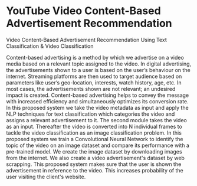 # YouTube Video Content-Based Advertisement Recommendation
Video Content-Based Advertisement Recommendation Using Text Classification & Video Classification 


Content-based advertising is a method by which we advertise on a video media based 
on a relevant topic assigned to the video. In digital advertising, the advertisements shown to a
user is based on the user’s behaviour on the internet. Streaming platforms are then used to
target audience based on parameters like user’s geo-location, interests, watch history, age, etc.
In most cases, the advertisements shown are not relevant; an undesired impact is created.
Content-based advertising helps to convey the message with increased efficiency and
simultaneously optimizes its conversion rate. In this proposed system we take the video
metadata as input and apply the NLP techniques for text classification which categories the
video and assigns a relevant advertisement to it. The second module takes the video as an
input. Thereafter the video is converted into N individual frames to tackle the video
classification as an image classification problem. In this proposed system we train a
Convolutional Neural Network to identify the topic of the video on an image dataset and
compare its performance with a pre-trained model. We create the image dataset by
downloading images from the internet. We also create a video advertisement's dataset by web
scrapping. This proposed system makes sure that the user is shown the advertisement in
reference to the video. This increases probability of the user visiting the client's website.

